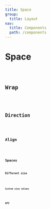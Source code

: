 ```yaml
---
title: Space
group:
  title: Layout
nav:
  title: Components
  path: /components
---
```


# Space

<code src="../examples/basic.tsx" />

## Wrap

<code src="../examples/wrap.tsx" />

## Direction

<code src="../examples/direction.tsx" />

## Align

<code src="../examples/align.tsx" />

## Spaces

### Different size

<code src="../examples/different-space-size.tsx" />

### Custom size values

<code src="../examples/custom-space.tsx" />

## API

<API src="@casts/space" exports='["Space"]'></API>
